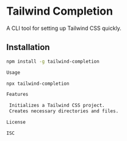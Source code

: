 # Tailwind Completion

A CLI tool for setting up Tailwind CSS quickly.

## Installation

```bash
npm install -g tailwind-completion

Usage

npx tailwind-completion

Features

 Initializes a Tailwind CSS project.
 Creates necessary directories and files.

License

ISC